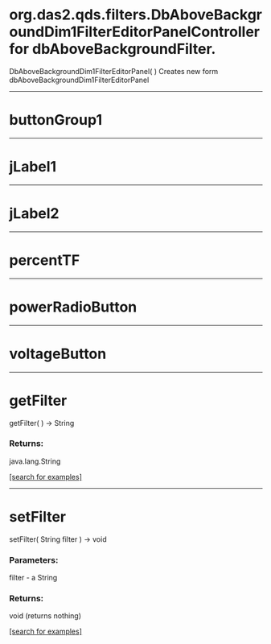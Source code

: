 # org.das2.qds.filters.DbAboveBackgroundDim1FilterEditorPanelController for dbAboveBackgroundFilter.
DbAboveBackgroundDim1FilterEditorPanel( )
Creates new form dbAboveBackgroundDim1FilterEditorPanel

***
<a name="buttonGroup1"></a>
# buttonGroup1



***
<a name="jLabel1"></a>
# jLabel1



***
<a name="jLabel2"></a>
# jLabel2



***
<a name="percentTF"></a>
# percentTF



***
<a name="powerRadioButton"></a>
# powerRadioButton



***
<a name="voltageButton"></a>
# voltageButton



***
<a name="getFilter"></a>
# getFilter
getFilter(  ) &rarr; String



### Returns:
java.lang.String


<a href="https://github.com/autoplot/dev/search?q=getFilter&unscoped_q=getFilter">[search for examples]</a>

***
<a name="setFilter"></a>
# setFilter
setFilter( String filter ) &rarr; void



### Parameters:
filter - a String

### Returns:
void (returns nothing)


<a href="https://github.com/autoplot/dev/search?q=setFilter&unscoped_q=setFilter">[search for examples]</a>

